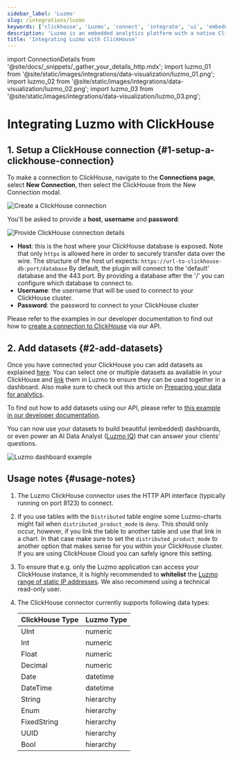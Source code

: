 ```yaml
---
sidebar_label: 'Luzmo'
slug: /integrations/luzmo
keywords: ['clickhouse', 'Luzmo', 'connect', 'integrate', 'ui', 'embedded']
description: 'Luzmo is an embedded analytics platform with a native ClickHouse integration, purpose-built for Software and SaaS applications.'
title: 'Integrating Luzmo with ClickHouse'
---
```


import ConnectionDetails from '@site/docs/_snippets/_gather_your_details_http.mdx';
import luzmo_01 from '@site/static/images/integrations/data-visualization/luzmo_01.png';
import luzmo_02 from '@site/static/images/integrations/data-visualization/luzmo_02.png';
import luzmo_03 from '@site/static/images/integrations/data-visualization/luzmo_03.png';

# Integrating Luzmo with ClickHouse

## 1. Setup a ClickHouse connection {#1-setup-a-clickhouse-connection}

To make a connection to ClickHouse, navigate to the **Connections page**, select **New Connection**, then select the ClickHouse from the New Connection modal.

<p>
  <img src={luzmo_01} class="image" alt="Create a ClickHouse connection" />
</p>

You'll be asked to provide a **host**, **username** and **password**:

<p>
  <img src={luzmo_02} class="image" alt="Provide ClickHouse connection details" />
</p>

*   **Host**: this is the host where your ClickHouse database is exposed. Note that only `https` is allowed here in order to securely transfer data over the wire. The structure of the host url expects: `https://url-to-clickhouse-db:port/database`
    By default, the plugin will connect to the 'default' database and the 443 port. By providing a database after the '/' you can configure which database to connect to.
*   **Username**: the username that will be used to connect to your ClickHouse cluster.
*   **Password**: the password to connect to your ClickHouse cluster

Please refer to the examples in our developer documentation to find out how to [create a connection to ClickHouse](https://developer.luzmo.com/api/createAccount?exampleSection=AccountCreateClickhouseRequestBody) via our API.

## 2. Add datasets {#2-add-datasets}

Once you have connected your ClickHouse you can add datasets as explained [here](https://academy.luzmo.com/article/ldx3iltg). You can select one or multiple datasets as available in your ClickHouse and [link](https://academy.luzmo.com/article/gkrx48x5) them in Luzmo to ensure they can be used together in a dashboard. Also make sure to check out this article on [Preparing your data for analytics](https://academy.luzmo.com/article/u492qov0).

To find out how to add datasets using our API, please refer to [this example in our developer documentation](https://developer.luzmo.com/api/createDataprovider?exampleSection=DataproviderCreateClickhouseRequestBody).

You can now use your datasets to build beautiful (embedded) dashboards, or even power an AI Data Analyst ([Luzmo IQ](https://luzmo.com/iq)) that can answer your clients' questions.

<p>
  <img src={luzmo_03} class="image" alt="Luzmo dashboard example" />
</p>

## Usage notes {#usage-notes}

1. The Luzmo ClickHouse connector uses the HTTP API interface (typically running on port 8123) to connect.
2. If you use tables with the `Distributed` table engine some Luzmo-charts might fail when `distributed_product_mode` is `deny`. This should only occur, however, if you link the table to another table and use that link in a chart. In that case make sure to set the `distributed_product_mode` to another option that makes sense for you within your ClickHouse cluster. If you are using ClickHouse Cloud you can safely ignore this setting.
3. To ensure that e.g. only the Luzmo application can access your ClickHouse instance, it is highly recommended to **whitelist** the [Luzmo range of static IP addresses](https://academy.luzmo.com/article/u9on8gbm). We also recommend using a technical read-only user.
4. The ClickHouse connector currently supports following data types:

    | ClickHouse Type | Luzmo Type |
    | --- | --- |
    | UInt | numeric |
    | Int | numeric |
    | Float | numeric |
    | Decimal | numeric |
    | Date | datetime |
    | DateTime | datetime |
    | String | hierarchy |
    | Enum | hierarchy |
    | FixedString | hierarchy |
    | UUID | hierarchy |
    | Bool | hierarchy |